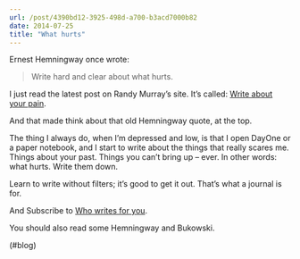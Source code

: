 ```yaml
---
url: /post/4390bd12-3925-498d-a700-b3acd7000b82
date: 2014-07-25
title: "What hurts"
---
```


Ernest Hemningway once wrote:



> Write hard and clear about what hurts. 



I just read the latest post on Randy Murray&#8217;s site. It&#8217;s called: [Write about your pain][1].



And that made think about that old Hemningway quote, at the top.



The thing I always do, when I&#8217;m depressed and low, is that I open DayOne or a paper notebook, and I start to write about the things that really scares me. Things about your past. Things you can&#8217;t bring up &#8211; ever. In other words: what hurts. Write them down.



Learn to write without filters; it&#8217;s good to get it out. That&#8217;s what a journal is for.



And Subscribe to [Who writes for you][2].



You should also read some Hemningway and Bukowski.



(#blog)



 [1]: http://whowritesforyou.com/2014/07/25/writing-assignment-write-about-your-pain/?utm_source=rss&utm_medium=rss&utm_campaign=writing-assignment-write-about-your-pain

 [2]: http://whowritesforyou.com/